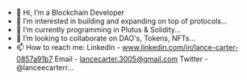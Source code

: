 - 👋 Hi, I’m a Blockchain Developer
- 👀 I’m interested in building and expanding on top of protocols...
- 🌱 I’m currently programming in Plutus & Solidity...
- 💞️ I’m looking to collaborate on DAO's, Tokens, NFTs...
- 📫 How to reach me:
    LinkedIn - www.linkedin.com/in/lance-carter-0857a91b7
    Email - lancecarter.3005@gmail.com
    Twitter - @lanceecarterr...

<!---
ContractCarter/ContractCarter is a ✨ special ✨ repository because its `README.md` (this file) appears on your GitHub profile.
You can click the Preview link to take a look at your changes.
--->
